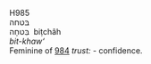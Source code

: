H985  
בּטחה  
בִּטחָה ‎ biṭchâh  
*bit-khaw‘*  
Feminine of [984](h0984) *trust: -* confidence.  
